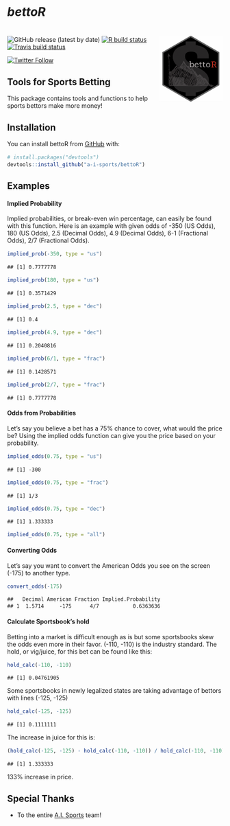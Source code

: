 *bettoR*
================

# <img src="man/figures/bettoR.png" width = "150" align="right" />

<!-- README.md is generated from README.Rmd. Please edit that file -->

<!-- badges: start -->

![GitHub release (latest by
date)](https://img.shields.io/github/v/release/papagorgio23/bettoR) [![R
build
status](https://github.com/papagorgio23/bettoR/workflows/R-CMD-check/badge.svg)](https://github.com/papagorgio23/bettoR/actions)
[![Travis build
status](https://travis-ci.com/papagorgio23/bettoR.svg?branch=master)](https://travis-ci.com/github/papagorgio23/bettoR)
<!--[![Coverage Status](https://img.shields.io/coveralls/github/papagorgio23/bettoR)](https://img.shields.io/coveralls/github/papagorgio23/bettoR)
[![Coverage Status](https://img.shields.io/codecov/c/github/ellessenne/rsimsum/master.svg)](https://codecov.io/github/ellessenne/rsimsum?branch=master) -->
[![Twitter
Follow](https://img.shields.io/twitter/follow/theFirmAISports?style=social)](https://twitter.com/theFirmAISports)
<!-- badges: end -->

## Tools for Sports Betting

This package contains tools and functions to help sports bettors make
more money\!

## Installation

You can install bettoR from
[GitHub](https://github.com/a-i-sports/bettoR) with:

``` r
# install.packages("devtools")
devtools::install_github("a-i-sports/bettoR")
```

## Examples

#### Implied Probability

Implied probabilities, or break-even win percentage, can easily be found
with this function. Here is an example with given odds of -350 (US
Odds), 180 (US Odds), 2.5 (Decimal Odds), 4.9 (Decimal Odds), 6-1
(Fractional Odds), 2/7 (Fractional Odds).

``` r
implied_prob(-350, type = "us")
```

    ## [1] 0.7777778

``` r
implied_prob(180, type = "us")
```

    ## [1] 0.3571429

``` r
implied_prob(2.5, type = "dec")
```

    ## [1] 0.4

``` r
implied_prob(4.9, type = "dec")
```

    ## [1] 0.2040816

``` r
implied_prob(6/1, type = "frac")
```

    ## [1] 0.1428571

``` r
implied_prob(2/7, type = "frac")
```

    ## [1] 0.7777778

#### Odds from Probabilities

Let’s say you believe a bet has a 75% chance to cover, what would the
price be? Using the implied odds function can give you the price based
on your probability.

``` r
implied_odds(0.75, type = "us")
```

    ## [1] -300

``` r
implied_odds(0.75, type = "frac")
```

    ## [1] 1/3

``` r
implied_odds(0.75, type = "dec")
```

    ## [1] 1.333333

``` r
implied_odds(0.75, type = "all")
```

#### Converting Odds

Let’s say you want to convert the American Odds you see on the screen
(-175) to another type.

``` r
convert_odds(-175)
```

    ##   Decimal American Fraction Implied.Probability
    ## 1  1.5714     -175      4/7           0.6363636

#### Calculate Sportsbook’s hold

Betting into a market is difficult enough as is but some sportsbooks
skew the odds even more in their favor. (-110, -110) is the industry
standard. The hold, or vig/juice, for this bet can be found like this:

``` r
hold_calc(-110, -110)
```

    ## [1] 0.04761905

Some sportsbooks in newly legalized states are taking advantage of
bettors with lines (-125, -125)

``` r
hold_calc(-125, -125)
```

    ## [1] 0.1111111

The increase in juice for this is:

``` r
(hold_calc(-125, -125) - hold_calc(-110, -110)) / hold_calc(-110, -110)
```

    ## [1] 1.333333

133% increase in price.

## Special Thanks

  - To the entire [A.I. Sports](https://aisportsfirm.com/home/our-team/)
    team\!
